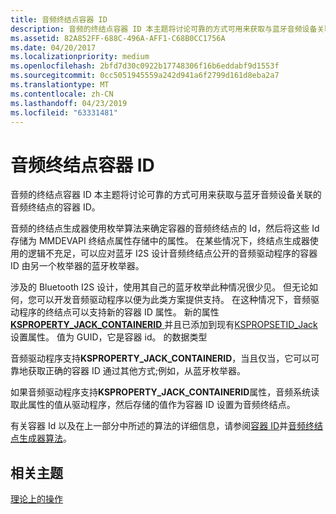 ```yaml
---
title: 音频终结点容器 ID
description: 音频的终结点容器 ID 本主题将讨论可靠的方式可用来获取与蓝牙音频设备关联的音频终结点的容器 ID。
ms.assetid: 82A852FF-688C-496A-AFF1-C68B0CC1756A
ms.date: 04/20/2017
ms.localizationpriority: medium
ms.openlocfilehash: 2bfd7d30c0922b17748306f16b6eddabf9d1553f
ms.sourcegitcommit: 0cc5051945559a242d941a6f2799d161d8eba2a7
ms.translationtype: MT
ms.contentlocale: zh-CN
ms.lasthandoff: 04/23/2019
ms.locfileid: "63331481"
---
```

# <a name="audio-endpoint-container-id"></a>音频终结点容器 ID


音频的终结点容器 ID 本主题将讨论可靠的方式可用来获取与蓝牙音频设备关联的音频终结点的容器 ID。

音频的终结点生成器使用枚举算法来确定容器的音频终结点的 Id，然后将这些 Id 存储为 MMDEVAPI 终结点属性存储中的属性。 在某些情况下，终结点生成器使用的逻辑不充足，可以应对蓝牙 I2S 设计音频终结点公开的音频驱动程序的容器 ID 由另一个枚举器的蓝牙枚举器。

涉及的 Bluetooth I2S 设计，使用其自己的蓝牙枚举此种情况很少见。 但无论如何，您可以开发音频驱动程序以便为此类方案提供支持。 在这种情况下，音频驱动程序的终结点可以支持新的容器 ID 属性。 新的属性[ **KSPROPERTY\_JACK\_CONTAINERID** ](https://msdn.microsoft.com/library/windows/hardware/dn265129)并且已添加到现有[KSPROPSETID\_Jack](https://msdn.microsoft.com/library/windows/hardware/ff537484)设置属性。 值为 GUID，它是容器 id。 的数据类型

音频驱动程序支持**KSPROPERTY\_JACK\_CONTAINERID**，当且仅当，它可以可靠地获取正确的容器 ID 通过其他方式;例如，从蓝牙枚举器。

如果音频驱动程序支持**KSPROPERTY\_JACK\_CONTAINERID**属性，音频系统读取此属性的值从驱动程序，然后存储的值作为容器 ID 设置为音频终结点。

有关容器 Id 以及在上一部分中所述的算法的详细信息，请参阅[容器 ID](https://msdn.microsoft.com/library/windows/hardware/ff540024.aspx)并[音频终结点生成器算法](audio-endpoint-builder-algorithm.md)。

## <a name="span-idrelatedtopicsspanrelated-topics"></a><span id="related_topics"></span>相关主题
[理论上的操作](theory-of-operation.md)  



